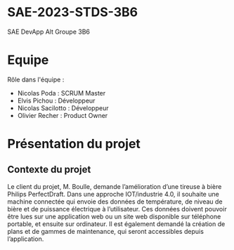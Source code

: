 # SAE-2023-STDS-3B6
SAE DevApp Alt Groupe 3B6


# Equipe

Rôle dans l'équipe :

* Nicolas Poda : SCRUM Master
* Elvis Pichou : Développeur
* Nicolas Sacilotto : Développeur
* Olivier Recher : Product Owner

# Présentation du projet

## Contexte du projet

  Le client du projet, M. Boulle, demande l’amélioration d’une tireuse à bière Philips PerfectDraft. Dans une approche IOT/industrie 4.0, il souhaite une machine connectée qui envoie des données de température, de niveau de bière et de puissance électrique à l’utilisateur. Ces données doivent pouvoir être lues sur une application web ou un site web disponible sur téléphone portable, et ensuite sur ordinateur. Il est également demandé la création de plans et de gammes de maintenance, qui seront accessibles depuis l’application.
  
  


